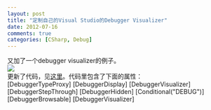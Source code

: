 ```yaml
---
layout: post
title: "定制自己的Visual Studio的Debugger Visualizer"
date: 2012-07-16
comments: true
categories: [CSharp, Debug]
---
```

又加了一个debugger visualizer的例子。<br /><img style="max-width: 800px;" src="http://images.cnblogs.com/cnblogs_com/fresky/201207/20120716113443402.png" /><br />更新了代码，见<a href="https://github.com/fresky/DebuggerAttribute">这里</a>。代码里包含了下面的属性：<br />
	[DebuggerTypeProxy]
	[DebuggerDisplay]
	[DebuggerVisualizer]
	[DebuggerStepThrough]
	[DebuggerHidden]
	[Conditional("DEBUG")]
	[DebuggerBrowsable]
	[DebuggerVisualizer]
	